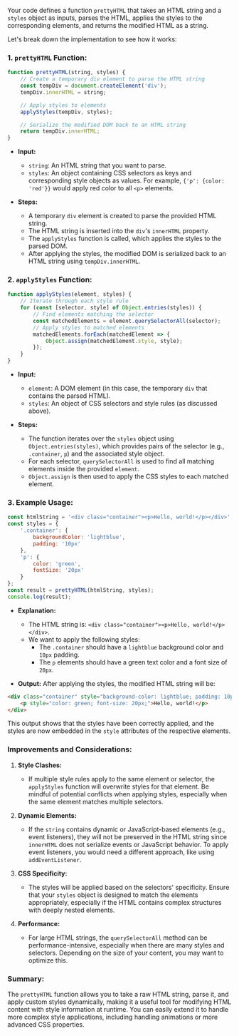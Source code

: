 Your code defines a function `prettyHTML` that takes an HTML string and a `styles` object as inputs, parses the HTML, applies the styles to the corresponding elements, and returns the modified HTML as a string.

Let's break down the implementation to see how it works:

### **1. `prettyHTML` Function:**

```javascript
function prettyHTML(string, styles) {
    // Create a temporary div element to parse the HTML string
    const tempDiv = document.createElement('div');
    tempDiv.innerHTML = string;

    // Apply styles to elements
    applyStyles(tempDiv, styles);

    // Serialize the modified DOM back to an HTML string
    return tempDiv.innerHTML;
}
```

- **Input:**
  - `string`: An HTML string that you want to parse.
  - `styles`: An object containing CSS selectors as keys and corresponding style objects as values. For example, `{'p': {color: 'red'}}` would apply red color to all `<p>` elements.
  
- **Steps:**
  - A temporary `div` element is created to parse the provided HTML string.
  - The HTML string is inserted into the `div`'s `innerHTML` property.
  - The `applyStyles` function is called, which applies the styles to the parsed DOM.
  - After applying the styles, the modified DOM is serialized back to an HTML string using `tempDiv.innerHTML`.

### **2. `applyStyles` Function:**

```javascript
function applyStyles(element, styles) {
    // Iterate through each style rule
    for (const [selector, style] of Object.entries(styles)) {
        // Find elements matching the selector
        const matchedElements = element.querySelectorAll(selector);
        // Apply styles to matched elements
        matchedElements.forEach(matchedElement => {
            Object.assign(matchedElement.style, style);
        });
    }
}
```

- **Input:**
  - `element`: A DOM element (in this case, the temporary `div` that contains the parsed HTML).
  - `styles`: An object of CSS selectors and style rules (as discussed above).

- **Steps:**
  - The function iterates over the `styles` object using `Object.entries(styles)`, which provides pairs of the selector (e.g., `.container`, `p`) and the associated style object.
  - For each selector, `querySelectorAll` is used to find all matching elements inside the provided `element`.
  - `Object.assign` is then used to apply the CSS styles to each matched element.

### **3. Example Usage:**

```javascript
const htmlString = '<div class="container"><p>Hello, world!</p></div>';
const styles = {
    '.container': {
        backgroundColor: 'lightblue',
        padding: '10px'
    },
    'p': {
        color: 'green',
        fontSize: '20px'
    }
};
const result = prettyHTML(htmlString, styles);
console.log(result);
```

- **Explanation:**
  - The HTML string is: `<div class="container"><p>Hello, world!</p></div>`.
  - We want to apply the following styles:
    - The `.container` should have a `lightblue` background color and `10px` padding.
    - The `p` elements should have a green text color and a font size of `20px`.

- **Output:**
  After applying the styles, the modified HTML string will be:

```html
<div class="container" style="background-color: lightblue; padding: 10px;">
    <p style="color: green; font-size: 20px;">Hello, world!</p>
</div>
```

This output shows that the styles have been correctly applied, and the styles are now embedded in the `style` attributes of the respective elements.

### **Improvements and Considerations:**

1. **Style Clashes:**
   - If multiple style rules apply to the same element or selector, the `applyStyles` function will overwrite styles for that element. Be mindful of potential conflicts when applying styles, especially when the same element matches multiple selectors.

2. **Dynamic Elements:**
   - If the `string` contains dynamic or JavaScript-based elements (e.g., event listeners), they will not be preserved in the HTML string since `innerHTML` does not serialize events or JavaScript behavior. To apply event listeners, you would need a different approach, like using `addEventListener`.

3. **CSS Specificity:**
   - The styles will be applied based on the selectors' specificity. Ensure that your `styles` object is designed to match the elements appropriately, especially if the HTML contains complex structures with deeply nested elements.

4. **Performance:**
   - For large HTML strings, the `querySelectorAll` method can be performance-intensive, especially when there are many styles and selectors. Depending on the size of your content, you may want to optimize this.

### **Summary:**
The `prettyHTML` function allows you to take a raw HTML string, parse it, and apply custom styles dynamically, making it a useful tool for modifying HTML content with style information at runtime. You can easily extend it to handle more complex style applications, including handling animations or more advanced CSS properties.